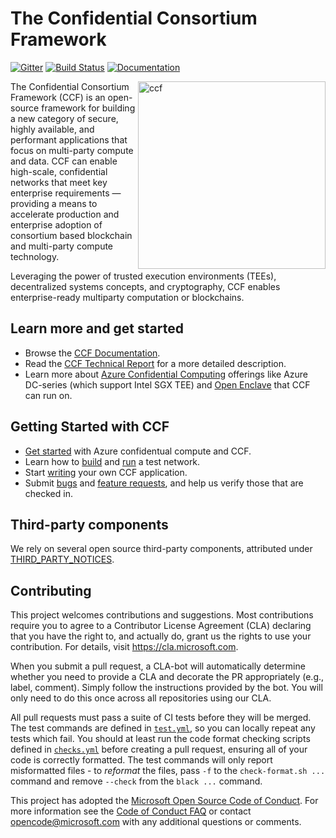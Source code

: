 # The Confidential Consortium Framework 

[![Gitter](https://badges.gitter.im/MSRC-CCF/community.svg)](https://gitter.im/MSRC-CCF/community?utm_source=badge&utm_medium=badge&utm_campaign=pr-badge) [![Build Status](https://dev.azure.com/MSRC-CCF/CCF/_apis/build/status/CCF%20Github%20CI?branchName=master)](https://dev.azure.com/MSRC-CCF/CCF/_build/latest?definitionId=3&branchName=master)
[![Documentation](https://img.shields.io/github/issues/Microsoft/vscode/feature-request.svg)](https://github.com/Microsoft/vscode/issues?q=is%3Aopen+is%3Aissue+label%3Afeature-request+sort%3Areactions-%2B1-desc)



<img alt="ccf" align="right" src="https://microsoft.github.io/CCF/master/_images/ccf.svg" width="300">

The Confidential Consortium Framework (CCF) is an open-source framework for building a new category of secure, highly available,
and performant applications that focus on multi-party compute and data.
CCF can enable high-scale, confidential networks that meet key enterprise requirements
— providing a means to accelerate production and enterprise adoption of consortium based blockchain and multi-party compute technology.

Leveraging the power of trusted execution environments (TEEs), decentralized systems concepts, and cryptography, CCF enables enterprise-ready multiparty computation or blockchains.

## Learn more and get started

 * Browse the [CCF Documentation](https://microsoft.github.io/CCF/).
 * Read the [CCF Technical Report](CCF-TECHNICAL-REPORT.pdf) for a more detailed description.
 * Learn more about [Azure Confidential Computing](https://azure.microsoft.com/solutions/confidential-compute/) offerings like Azure DC-series (which support Intel SGX TEE)
   and [Open Enclave](https://github.com/openenclave/openenclave) that CCF can run on.

## Getting Started with CCF

* [Get started](https://microsoft.github.io/CCF/master/quickstart/index.html) with Azure confidentual compute and CCF. 
* Learn how to [build](https://microsoft.github.io/CCF/master/quickstart/build.html) and [run](https://microsoft.github.io/CCF/master/quickstart/build.html#running-tests) a test network.
* Start [writing](https://microsoft.github.io/CCF/master/developers/index.html) your own CCF application.
* Submit [bugs](https://github.com/microsoft/CCF/issues/new?assignees=&labels=bug&template=bug_report.md&title=) and [feature requests](https://github.com/microsoft/CCF/issues/new?assignees=&labels=enhancement&template=feature_request.md&title=), and help us verify those that are checked in.

## Third-party components

We rely on several open source third-party components, attributed under [THIRD_PARTY_NOTICES](THIRD_PARTY_NOTICES.txt).

## Contributing

This project welcomes contributions and suggestions. Most contributions require you to
agree to a Contributor License Agreement (CLA) declaring that you have the right to,
and actually do, grant us the rights to use your contribution. For details, visit
https://cla.microsoft.com.

When you submit a pull request, a CLA-bot will automatically determine whether you need
to provide a CLA and decorate the PR appropriately (e.g., label, comment). Simply follow the
instructions provided by the bot. You will only need to do this once across all repositories using our CLA.

All pull requests must pass a suite of CI tests before they will be merged.
The test commands are defined in [`test.yml`](https://github.com/microsoft/CCF/blob/master/.azure-pipelines-templates/test.yml), so you can locally repeat any tests which fail.
You should at least run the code format checking scripts defined in
[`checks.yml`](https://github.com/microsoft/CCF/blob/master/.azure-pipelines-templates/checks.yml) before creating a pull request, ensuring all of your code is correctly formatted.
The test commands will only report misformatted files - to _reformat_ the files, pass `-f` to the `check-format.sh ...` command and remove `--check` from the `black ...` command.

This project has adopted the [Microsoft Open Source Code of Conduct](https://opensource.microsoft.com/codeofconduct/).
For more information see the [Code of Conduct FAQ](https://opensource.microsoft.com/codeofconduct/faq/)
or contact [opencode@microsoft.com](mailto:opencode@microsoft.com) with any additional questions or comments.


